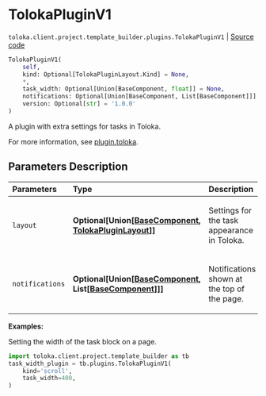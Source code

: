 # TolokaPluginV1
`toloka.client.project.template_builder.plugins.TolokaPluginV1` | [Source code](https://github.com/Toloka/toloka-kit/blob/v1.2.1/src/client/project/template_builder/plugins.py#L168)

```python
TolokaPluginV1(
    self,
    kind: Optional[TolokaPluginLayout.Kind] = None,
    *,
    task_width: Optional[Union[BaseComponent, float]] = None,
    notifications: Optional[Union[BaseComponent, List[BaseComponent]]] = None,
    version: Optional[str] = '1.0.0'
)
```

A plugin with extra settings for tasks in Toloka.


For more information, see [plugin.toloka](https://toloka.ai/docs/template-builder/reference/plugin.toloka).

## Parameters Description

| Parameters | Type | Description |
| :----------| :----| :-----------|
`layout`|**Optional\[Union\[[BaseComponent](toloka.client.project.template_builder.base.BaseComponent.md), [TolokaPluginLayout](toloka.client.project.template_builder.plugins.TolokaPluginV1.TolokaPluginLayout.md)\]\]**|<p>Settings for the task appearance in Toloka.</p>
`notifications`|**Optional\[Union\[[BaseComponent](toloka.client.project.template_builder.base.BaseComponent.md), List\[[BaseComponent](toloka.client.project.template_builder.base.BaseComponent.md)\]\]\]**|<p>Notifications shown at the top of the page.</p>

**Examples:**

Setting the width of the task block on a page.

```python
import toloka.client.project.template_builder as tb
task_width_plugin = tb.plugins.TolokaPluginV1(
    kind='scroll',
    task_width=400,
)
```

